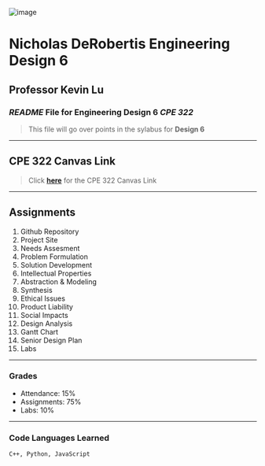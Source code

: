 ![image](https://seeklogo.com/images/S/stevens-institute-of-technology-logo-2C58433A3D-seeklogo.com.png)
# Nicholas DeRobertis Engineering Design 6
## Professor Kevin Lu
### *README* File for **Engineering Design 6** *CPE 322*

> This file will go over points in the sylabus for **Design 6**
---
## CPE 322 Canvas Link
> Click **[here](https://sit.instructure.com/courses/70325)** for the CPE 322 Canvas Link
---
## Assignments
1. Github Repository
2. Project Site
3. Needs Assesment
4. Problem Formulation
5. Solution Development
6. Intellectual Properties
7. Abstraction & Modeling
8. Synthesis
9. Ethical Issues
10. Product Liability
11. Social Impacts
12. Design Analysis
13. Gantt Chart
14. Senior Design Plan
15. Labs
---
### Grades
- Attendance: 15%
- Assignments: 75%
- Labs: 10%
---
### Code Languages Learned
`C++, Python, JavaScript`



